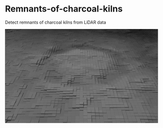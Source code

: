# Remnants-of-charcoal-kilns
Detect remnants of charcoal kilns from LiDAR data

![alt text](BlackWhite_large_zoom_wide2.png)
